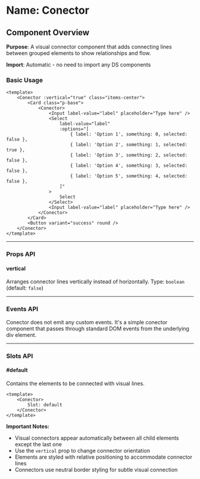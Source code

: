 # Name: Conector
## Component Overview

**Purpose**: A visual connector component that adds connecting lines between grouped elements to show relationships and flow.

**Import**: Automatic - no need to import any DS components

### Basic Usage

```vue
<template>
    <Conector :vertical="true" class="items-center">
        <Card class="p-base">
            <Conector>
                <Input label-value="label" placeholder="Type here" />
                <Select
                    label-value="label"
                    :options="[
                        { label: 'Option 1', something: 0, selected: false },
                        { label: 'Option 2', something: 1, selected: true },
                        { label: 'Option 3', something: 2, selected: false },
                        { label: 'Option 4', something: 3, selected: false },
                        { label: 'Option 5', something: 4, selected: false },
                    ]"
                >
                    Select
                </Select>
                <Input label-value="label" placeholder="Type here" />
            </Conector>
        </Card>
        <Button variant="success" round />
    </Conector>
</template>
```

---

### Props API

#### vertical
Arranges connector lines vertically instead of horizontally. Type: `boolean` (default: `false`)

---

### Events API

Conector does not emit any custom events. It's a simple conector component that passes through standard DOM events from the underlying div element.

---

### Slots API

#### #default
Contains the elements to be connected with visual lines.

```vue
<template>
    <Conector>
        Slot: default
    </Conector>
</template>
```

**Important Notes:**
- Visual connectors appear automatically between all child elements except the last one
- Use the `vertical` prop to change connector orientation
- Elements are styled with relative positioning to accommodate connector lines
- Connectors use neutral border styling for subtle visual connection